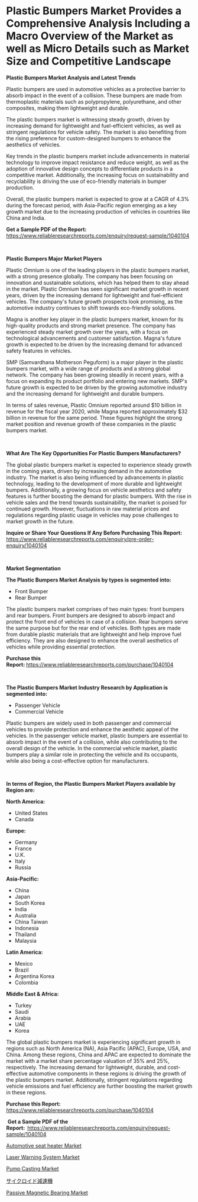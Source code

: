 <p><h1>Plastic Bumpers Market Provides a Comprehensive Analysis Including a Macro Overview of the Market as well as Micro Details such as Market Size and Competitive Landscape</h1></p><p><strong>Plastic Bumpers Market Analysis and Latest Trends</strong></p>
<p><p>Plastic bumpers are used in automotive vehicles as a protective barrier to absorb impact in the event of a collision. These bumpers are made from thermoplastic materials such as polypropylene, polyurethane, and other composites, making them lightweight and durable.</p><p>The plastic bumpers market is witnessing steady growth, driven by increasing demand for lightweight and fuel-efficient vehicles, as well as stringent regulations for vehicle safety. The market is also benefiting from the rising preference for custom-designed bumpers to enhance the aesthetics of vehicles.</p><p>Key trends in the plastic bumpers market include advancements in material technology to improve impact resistance and reduce weight, as well as the adoption of innovative design concepts to differentiate products in a competitive market. Additionally, the increasing focus on sustainability and recyclability is driving the use of eco-friendly materials in bumper production.</p><p>Overall, the plastic bumpers market is expected to grow at a CAGR of 4.3% during the forecast period, with Asia-Pacific region emerging as a key growth market due to the increasing production of vehicles in countries like China and India.</p></p>
<p><strong>Get a Sample PDF of the Report:&nbsp;</strong> <a href="https://www.reliableresearchreports.com/enquiry/request-sample/1040104">https://www.reliableresearchreports.com/enquiry/request-sample/1040104</a></p>
<p>&nbsp;</p>
<p><strong>Plastic Bumpers Major Market Players</strong></p>
<p><p>Plastic Omnium is one of the leading players in the plastic bumpers market, with a strong presence globally. The company has been focusing on innovation and sustainable solutions, which has helped them to stay ahead in the market. Plastic Omnium has seen significant market growth in recent years, driven by the increasing demand for lightweight and fuel-efficient vehicles. The company's future growth prospects look promising, as the automotive industry continues to shift towards eco-friendly solutions.</p><p>Magna is another key player in the plastic bumpers market, known for its high-quality products and strong market presence. The company has experienced steady market growth over the years, with a focus on technological advancements and customer satisfaction. Magna's future growth is expected to be driven by the increasing demand for advanced safety features in vehicles.</p><p>SMP (Samvardhana Motherson Peguform) is a major player in the plastic bumpers market, with a wide range of products and a strong global network. The company has been growing steadily in recent years, with a focus on expanding its product portfolio and entering new markets. SMP's future growth is expected to be driven by the growing automotive industry and the increasing demand for lightweight and durable bumpers.</p><p>In terms of sales revenue, Plastic Omnium reported around $10 billion in revenue for the fiscal year 2020, while Magna reported approximately $32 billion in revenue for the same period. These figures highlight the strong market position and revenue growth of these companies in the plastic bumpers market.</p></p>
<p>&nbsp;</p>
<p><strong>What Are The Key Opportunities For Plastic Bumpers Manufacturers?</strong></p>
<p><p>The global plastic bumpers market is expected to experience steady growth in the coming years, driven by increasing demand in the automotive industry. The market is also being influenced by advancements in plastic technology, leading to the development of more durable and lightweight bumpers. Additionally, a growing focus on vehicle aesthetics and safety features is further boosting the demand for plastic bumpers. With the rise in vehicle sales and the trend towards sustainability, the market is poised for continued growth. However, fluctuations in raw material prices and regulations regarding plastic usage in vehicles may pose challenges to market growth in the future.</p></p>
<p><strong>Inquire or Share Your Questions If Any Before Purchasing This Report:</strong> <a href="https://www.reliableresearchreports.com/enquiry/pre-order-enquiry/1040104">https://www.reliableresearchreports.com/enquiry/pre-order-enquiry/1040104</a></p>
<p>&nbsp;</p>
<p><strong>Market Segmentation</strong></p>
<p><strong>The Plastic Bumpers Market Analysis by types is segmented into:</strong></p>
<p><ul><li>Front Bumper</li><li>Rear Bumper</li></ul></p>
<p><p>The plastic bumpers market comprises of two main types: front bumpers and rear bumpers. Front bumpers are designed to absorb impact and protect the front end of vehicles in case of a collision. Rear bumpers serve the same purpose but for the rear end of vehicles. Both types are made from durable plastic materials that are lightweight and help improve fuel efficiency. They are also designed to enhance the overall aesthetics of vehicles while providing essential protection.</p></p>
<p><strong>Purchase this Report:&nbsp;</strong><a href="https://www.reliableresearchreports.com/purchase/1040104">https://www.reliableresearchreports.com/purchase/1040104</a></p>
<p>&nbsp;</p>
<p><strong>The Plastic Bumpers Market Industry Research by Application is segmented into:</strong></p>
<p><ul><li>Passenger Vehicle</li><li>Commercial Vehicle</li></ul></p>
<p><p>Plastic bumpers are widely used in both passenger and commercial vehicles to provide protection and enhance the aesthetic appeal of the vehicles. In the passenger vehicle market, plastic bumpers are essential to absorb impact in the event of a collision, while also contributing to the overall design of the vehicle. In the commercial vehicle market, plastic bumpers play a similar role in protecting the vehicle and its occupants, while also being a cost-effective option for manufacturers.</p></p>
<p>&nbsp;</p>
<p><strong>In terms of Region, the Plastic Bumpers Market Players available by Region are:</strong></p>
<p>
    <p> <strong> North America: </strong>
        <ul>
            <li>United States</li>
            <li>Canada</li>
        </ul>
        </p> 
    <p> <strong> Europe: </strong>
        <ul>
            <li>Germany</li>
            <li>France</li>
            <li>U.K.</li>
            <li>Italy</li>
            <li>Russia</li>
        </ul>
        </p> 
    <p> <strong> Asia-Pacific: </strong>
        <ul>
            <li>China</li>
            <li>Japan</li>
            <li>South Korea</li>
            <li>India</li>
            <li>Australia</li>
            <li>China Taiwan</li>
            <li>Indonesia</li>
            <li>Thailand</li>
            <li>Malaysia</li>
        </ul>
        </p> 
    <p> <strong> Latin America: </strong>
        <ul>
            <li>Mexico</li>
            <li>Brazil</li>
            <li>Argentina Korea</li>
            <li>Colombia</li>
        </ul>
        </p> 
    <p> <strong> Middle East & Africa: </strong>
        <ul>
            <li>Turkey</li>
            <li>Saudi</li>
            <li>Arabia</li>
            <li>UAE</li>
            <li>Korea</li>
        </ul>
    </p>
    </p>
<p><p>The global plastic bumpers market is experiencing significant growth in regions such as North America (NA), Asia Pacific (APAC), Europe, USA, and China. Among these regions, China and APAC are expected to dominate the market with a market share percentage valuation of 35% and 25%, respectively. The increasing demand for lightweight, durable, and cost-effective automotive components in these regions is driving the growth of the plastic bumpers market. Additionally, stringent regulations regarding vehicle emissions and fuel efficiency are further boosting the market growth in these regions.</p></p>
<p><strong>Purchase this Report: </strong><a href="https://www.reliableresearchreports.com/purchase/1040104">https://www.reliableresearchreports.com/purchase/1040104</a></p>
<p>&nbsp;<strong>Get a Sample PDF of the Report:&nbsp;&nbsp;</strong><a href="https://www.reliableresearchreports.com/enquiry/request-sample/1040104">https://www.reliableresearchreports.com/enquiry/request-sample/1040104</a></p>
<p><strong></strong></p>
<p><p><a href="https://github.com/biheemgalvinlouises6hokrh3h/Market-Research-Report-List-1/blob/main/automotive-seat-heater-market.md">Automotive seat heater Market</a></p><p><a href="https://github.com/guneycigdem35/Market-Research-Report-List-2/blob/main/laser-warning-system-market.md">Laser Warning System Market</a></p><p><a href="https://issuu.com/reportprime-2/docs/pump-casting-market-size-2030.pptx">Pump Casting Market</a></p><p><a href="https://github.com/ihabdkwlxs948/Market-Research-Report-List-1/blob/main/8482699188429.md">サイクロイド減速機</a></p><p><a href="https://issuu.com/reportprime-2/docs/passive-magnetic-bearing-market-size-2030.pptx">Passive Magnetic Bearing Market</a></p></p>